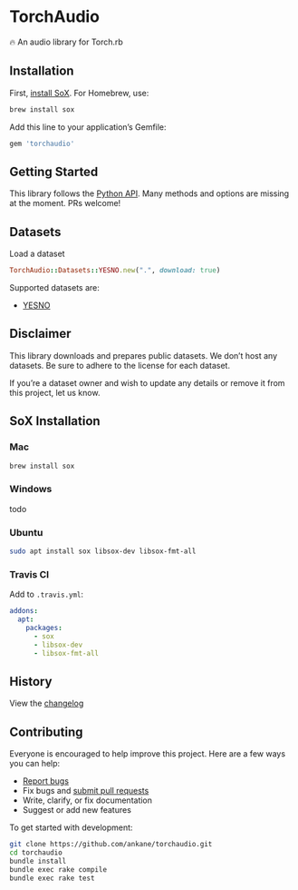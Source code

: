 # TorchAudio

:fire: An audio library for Torch.rb

## Installation

First, [install SoX](#sox-installation). For Homebrew, use:

```sh
brew install sox
```

Add this line to your application’s Gemfile:

```ruby
gem 'torchaudio'
```

## Getting Started

This library follows the [Python API](https://pytorch.org/audio/). Many methods and options are missing at the moment. PRs welcome!

## Datasets

Load a dataset

```ruby
TorchAudio::Datasets::YESNO.new(".", download: true)
```

Supported datasets are:

- [YESNO](http://www.openslr.org/1/)

## Disclaimer

This library downloads and prepares public datasets. We don’t host any datasets. Be sure to adhere to the license for each dataset.

If you’re a dataset owner and wish to update any details or remove it from this project, let us know.

## SoX Installation

### Mac

```sh
brew install sox
```

### Windows

todo

### Ubuntu

```sh
sudo apt install sox libsox-dev libsox-fmt-all
```

### Travis CI

Add to `.travis.yml`:

```yml
addons:
  apt:
    packages:
      - sox
      - libsox-dev
      - libsox-fmt-all
```

## History

View the [changelog](https://github.com/ankane/torchaudio/blob/master/CHANGELOG.md)

## Contributing

Everyone is encouraged to help improve this project. Here are a few ways you can help:

- [Report bugs](https://github.com/ankane/torchaudio/issues)
- Fix bugs and [submit pull requests](https://github.com/ankane/torchaudio/pulls)
- Write, clarify, or fix documentation
- Suggest or add new features

To get started with development:

```sh
git clone https://github.com/ankane/torchaudio.git
cd torchaudio
bundle install
bundle exec rake compile
bundle exec rake test
```
